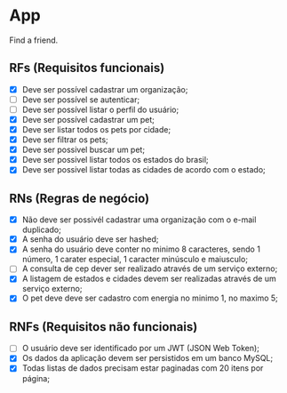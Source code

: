 # App

Find a friend.

## RFs (Requisitos funcionais)

- [x] Deve ser possível cadastrar um organização;
- [ ] Deve ser possível se autenticar;
- [ ] Deve ser possível listar o perfil do usuário;
- [x] Deve ser possível cadastrar um pet;
- [x] Deve ser listar todos os pets por cidade;
- [x] Deve ser filtrar os pets;
- [x] Deve ser possivel buscar um pet;
- [x] Deve ser possivel listar todos os estados do brasil;
- [x] Deve ser possivel listar todas as cidades de acordo com o estado;

## RNs (Regras de negócio)

- [x] Não deve ser possivél cadastrar uma organização com o e-mail duplicado;
- [x] A senha do usuário deve ser hashed;
- [x] A senha do usuário deve conter no minimo 8 caracteres, sendo 1 número, 1 carater especial, 1 caracter minúsculo e maiusculo;
- [ ] A consulta de cep dever ser realizado através de um serviço externo;
- [x] A listagem de estados e cidades devem ser realizadas através de um serviço externo;
- [x] O pet deve deve ser cadastro com energia no minimo 1, no maximo 5;

## RNFs (Requisitos não funcionais)

- [ ] O usuário deve ser identificado por um JWT (JSON Web Token);
- [x] Os dados da aplicação devem ser persistidos em um banco MySQL;
- [x] Todas listas de dados precisam estar paginadas com 20 itens por página;